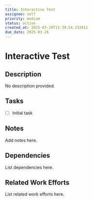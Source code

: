 ```yaml
---
title: Interactive Test
assignee: self
priority: medium
status: active
created_at: 2025-03-19T13:39:54.332411
due_date: 2025-03-26
---
```


# Interactive Test

## Description
No description provided.

## Tasks
- [ ] Initial task

## Notes
Add notes here.

## Dependencies
List dependencies here.

## Related Work Efforts
List related work efforts here.